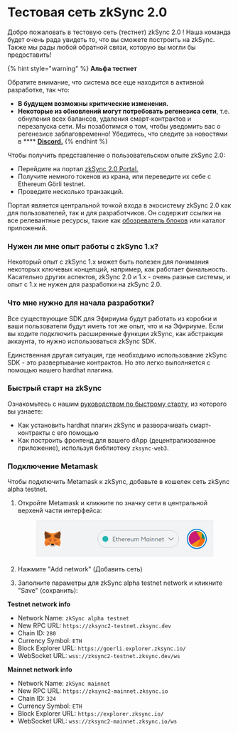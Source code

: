 # Тестовая сеть zkSync 2.0

Добро пожаловать в тестовую сеть (тестнет) zkSync 2.0 ! Наша команда будет очень рада увидеть то, что вы сможете построить на zkSync. Также мы рады любой обратной связи, которую вы могли бы предоставить!

{% hint style="warning" %}
**Альфа тестнет**

Обратите внимание, что система все еще находится в активной разработке, так что:

* **В будущем возможны критические изменения.**&#x20;
* **Некоторые из обновлений могут потребовать регенезиса сети**, т.е. обнуления всех балансов, удаления смарт-контрактов и перезапуска сети. Мы позаботимся о том, чтобы уведомить вас о регенезисе заблаговременно! Убедитесь, что следите за новостями в **** [**Discord.**](https://discord.gg/px2aR7w)
{% endhint %}

Чтобы получить представление о пользовательском опыте zkSync 2.0:

* Перейдите на портал [zkSync 2.0 Portal.](https://portal.zksync.io/)
* Получите немного токенов из крана, или переведите их себе с Ethereum Görli testnet.
* Проведите несколько транзакций.

Портал является центральной точкой входа в экосистему zkSync 2.0 как для пользователей, так и для разработчиков. Он содержит ссылки на все релевантные ресурсы, такие как [обозреватель блоков](https://explorer.zksync.io/) или каталог приложений.

### Нужен ли мне опыт работы с zkSync 1.x? <a href="#do-i-need-experience-with-zksync-1-x" id="do-i-need-experience-with-zksync-1-x"></a>

Некоторый опыт с zkSync 1.x может быть полезен для понимания некоторых ключевых концепций, например, как работает финальность. Касательно других аспектов, zkSync 2.0 и 1.х - очень разные системы, и опыт с 1.х не нужен для разработки на zkSync 2.0.

### Что мне нужно для начала разработки? <a href="#what-do-i-need-to-start-building" id="what-do-i-need-to-start-building"></a>

Все существующие SDK для Эфириума будут работать из коробки и ваши пользователи будут иметь тот же опыт, что и на Эфириуме. Если вы ходите подключить расширенные функции zkSync, как абстракция аккаунта, то нужно использоваться zkSync SDK.

Единственная другая ситуация, где необходимо использование zkSync SDK - это развертывание контрактов. Но это легко выполняется с помощью нашего hardhat плагина.

### Быстрый старт на zkSync

Ознакомьтесь с нашим [руководством по быстрому старту](https://v2-docs.zksync.io/dev/developer-guides/hello-world.html#prerequisites), из которого вы узнаете:

* Как установить hardhat плагин zkSync и разворачивать смарт-контракты с его помощью
* Как построить фронтенд для вашего dApp (децентрализованное приложение), используя библиотеку `zksync-web3`.

### Подключение Metamask

​Чтобы подключить Metamask к zkSync, добавьте в кошелек сеть zkSync alpha testnet.

1.  Откройте Metamask и кликните по значку сети в центральной верхенй части интерфейса:&#x20;

    <figure><img src="../../.gitbook/assets/image.png" alt=""><figcaption></figcaption></figure>
2. Нажмите "Add network" (Добавить сеть)
3. Заполните параметры для zkSync alpha testnet network и кликните "Save" (сохранить):

**Testnet network info**

* Network Name: `zkSync alpha testnet`
* New RPC URL: `https://zksync2-testnet.zksync.dev`
* Chain ID: `280`
* Currency Symbol: `ETH`
* Block Explorer URL: `https://goerli.explorer.zksync.io/`
* WebSocket URL: `wss://zksync2-testnet.zksync.dev/ws`

**Mainnet network info**

* Network Name: `zkSync mainnet`
* New RPC URL: `https://zksync2-mainnet.zksync.io`
* Chain ID: `324`
* Currency Symbol: `ETH`
* Block Explorer URL: `https://explorer.zksync.io/`
* WebSocket URL: `wss://zksync2-mainnet.zksync.io/ws`
